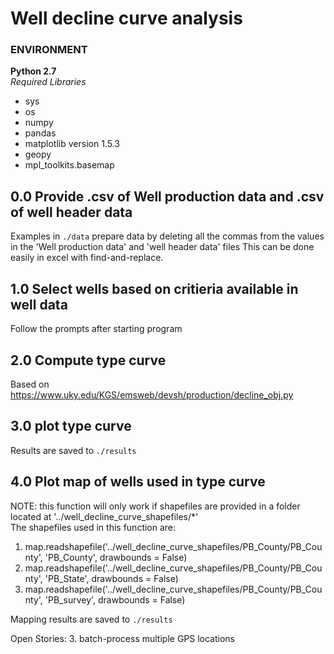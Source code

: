 # Well decline curve analysis  
### ENVIRONMENT  
**Python 2.7**  
*Required Libraries*  
* sys  
* os  
* numpy  
* pandas  
* matplotlib version 1.5.3  
* geopy  
* mpl_toolkits.basemap  
  
## 0.0 Provide .csv of Well production data and .csv of well header data
Examples in `./data` 
prepare data by deleting all the commas from the values in the 'Well production data' and 'well header data' files
This can be done easily in excel with find-and-replace.  
  
## 1.0 Select wells based on critieria available in well data  
Follow the prompts after starting program  
  
## 2.0 Compute type curve  
Based on https://www.uky.edu/KGS/emsweb/devsh/production/decline_obj.py  
  
## 3.0 plot type curve  
Results are saved to `./results`  

## 4.0 Plot map of wells used in type curve  
NOTE: this function will only work if shapefiles are provided in a folder located at '../well_decline_curve_shapefiles/\*'  
The shapefiles used in this function are:  
1. map.readshapefile('../well_decline_curve_shapefiles/PB_County/PB_County', 'PB_County', drawbounds = False)  
2. map.readshapefile('../well_decline_curve_shapefiles/PB_County/PB_County', 'PB_State', drawbounds = False)  
3. map.readshapefile('../well_decline_curve_shapefiles/PB_County/PB_County', 'PB_survey', drawbounds = False)  

Mapping results are saved to `./results`  


Open Stories:
3. batch-process multiple GPS locations